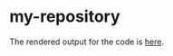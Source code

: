 # my-repository

The rendered output for the code is [here](https://an-bui.github.io/my-repository/code/newcode.html).